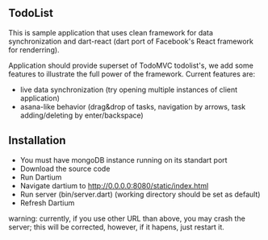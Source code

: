 TodoList
--------

This is sample application that uses clean framework for data synchronization
and dart-react (dart port of Facebook's React framework for renderring). 

Application should provide superset of TodoMVC todolist's, we add some features
to illustrate the full power of the framework. Current features are:

- live data synchronization (try opening multiple instances of client application)
- asana-like behavior (drag&drop of tasks, navigation by arrows, 
  task adding/deleting by enter/backspace)
 
Installation
------------

- You must have mongoDB instance running on its standart port 
- Download the source code
- Run Dartium
- Navigate dartium to http://0.0.0.0:8080/static/index.html
- Run server (bin/server.dart) (working directory should be set as default)
- Refresh Dartium

warning: currently, if you use other URL than above, you may crash the server;
this will be corrected, however, if it hapens, just restart it.
   